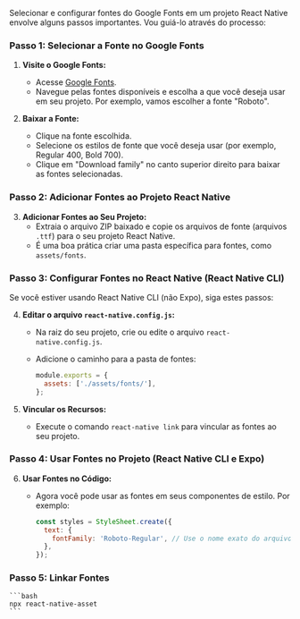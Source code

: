 Selecionar e configurar fontes do Google Fonts em um projeto React Native envolve alguns passos importantes. Vou guiá-lo através do processo:

### Passo 1: Selecionar a Fonte no Google Fonts

1. **Visite o Google Fonts:**
   - Acesse [Google Fonts](https://fonts.google.com/).
   - Navegue pelas fontes disponíveis e escolha a que você deseja usar em seu projeto. Por exemplo, vamos escolher a fonte "Roboto".

2. **Baixar a Fonte:**
   - Clique na fonte escolhida.
   - Selecione os estilos de fonte que você deseja usar (por exemplo, Regular 400, Bold 700).
   - Clique em "Download family" no canto superior direito para baixar as fontes selecionadas.

### Passo 2: Adicionar Fontes ao Projeto React Native

3. **Adicionar Fontes ao Seu Projeto:**
   - Extraia o arquivo ZIP baixado e copie os arquivos de fonte (arquivos `.ttf`) para o seu projeto React Native.
   - É uma boa prática criar uma pasta específica para fontes, como `assets/fonts`.

### Passo 3: Configurar Fontes no React Native (React Native CLI)

Se você estiver usando React Native CLI (não Expo), siga estes passos:

4. **Editar o arquivo `react-native.config.js`:**
   - Na raiz do seu projeto, crie ou edite o arquivo `react-native.config.js`.
   - Adicione o caminho para a pasta de fontes:

     ```javascript
     module.exports = {
       assets: ['./assets/fonts/'],
     };
     ```

5. **Vincular os Recursos:**
   - Execute o comando `react-native link` para vincular as fontes ao seu projeto.

### Passo 4: Usar Fontes no Projeto (React Native CLI e Expo)

6. **Usar Fontes no Código:**
   - Agora você pode usar as fontes em seus componentes de estilo. Por exemplo:

     ```javascript
     const styles = StyleSheet.create({
       text: {
         fontFamily: 'Roboto-Regular', // Use o nome exato do arquivo da fonte
       },
     });
     ```

### Passo 5: Linkar Fontes

    ```bash
    npx react-native-asset
    ```
